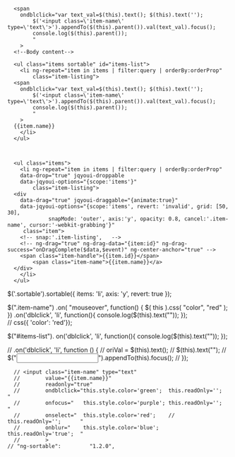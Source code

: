 


	  <span
	    ondblclick="var text_val=$(this).text(); $(this).text(''); 
			$('<input class=\'item-name\' type=\'text\'>').appendTo($(this).parent()).val(text_val).focus();
			console.log($(this).parent());
			"
	    >
      <!--Body content-->

      <ul class="items sortable" id="items-list">
        <li ng-repeat="item in items | filter:query | orderBy:orderProp"
            class="item-listing">
	  <span
	    ondblclick="var text_val=$(this).text(); $(this).text(''); 
			$('<input class=\'item-name\' type=\'text\'>').appendTo($(this).parent()).val(text_val).focus();
			console.log($(this).parent());
			"
	    >
	  {{item.name}}
        </li>
      </ul>



      <ul class="items">
        <li ng-repeat="item in items | filter:query | orderBy:orderProp"
	    data-drop="true" jqyoui-droppable
	    data-jqyoui-options="{scope:'items'}"
            class="item-listing">
	  <div
	    data-drag="true" jqyoui-draggable="{animate:true}"
	    data-jqyoui-options="{scope:'items', revert: 'invalid', grid: [50, 30],
				 snapMode: 'outer', axis:'y', opacity: 0.8, cancel:'.item-name', cursor:'-webkit-grabbing'}"
	     class="item">
	    <!-- snap:'.item-listing',   -->
	    <!-- ng-drag="true" ng-drag-data="{item:id}" ng-drag-success="onDragComplete($data,$event)" ng-center-anchor="true" -->
	    <span class="item-handle">{{item.id}}</span>
            <span class="item-name">{{item.name}}</a>
	  </div>
        </li>
      </ul>


$('.sortable').sortable({
  items: 'li', axis: 'y',
  revert: true
});

$(".item-name")
  .on( "mouseover", function() {
    $( this ).css( "color", "red" );
  })
  .on('dblclick', 'li', function(){
    console.log($(this).text(""));
  });     
//   css({ 'color': 'red'});


$("#items-list").
  on('dblclick', 'li', function(){
    console.log($(this).text(""));
  });


//   .on('dblclick', 'li', function () {
//     oriVal = $(this).text();
//     $(this).text("");
//     $("<input type='text'>").appendTo(this).focus();
// });

	  // <input class="item-name" type="text"
	  //        value="{{item.name}}"
	  //        readonly="true"
	  //        ondblclick="this.style.color='green';  this.readOnly='';      "
	  //        onfocus="   this.style.color='purple'; this.readOnly='';      "
	  //        onselect="  this.style.color='red';    // this.readOnly='';      "
	  //        onblur="    this.style.color='blue';   this.readOnly='true';  "
	  //        >
    // "ng-sortable":         "1.2.0",  

